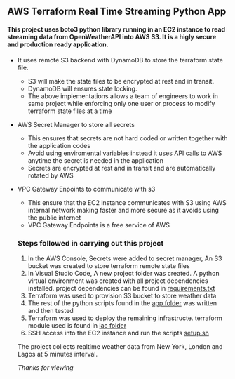 ## AWS Terraform Real Time Streaming Python App

#### This project uses boto3 python library running in an EC2 instance to read streaming data from OpenWeatherAPI into AWS S3. It is a higly secure and production ready application. 
- It uses remote S3 backend with DynamoDB to store the terraform state file.
  - S3 will make the state files to be encrypted at rest and in transit. 
  - DynamoDB will ensures state locking. 
  - The above implementations allows a team of engineers to work in same project while enforcing only one user or process to modify terraform state files at a time 
- AWS Secret Manager to store all secrets
  - This ensures that secrets are not hard coded or written together with the application codes
  - Avoid using enviromental variables instead it uses API calls to AWS anytime the secret is needed in the application
  - Secrets are encrypted at rest and in transit and are automatically rotated by AWS
- VPC Gateway Enpoints to communicate with s3
  - This ensure that the EC2 instance communicates with S3 using AWS internal network making faster and more secure as it avoids using the public internet
  - VPC Gateway Endpoints is a free service of AWS

  ### Steps followed in carrying out this project
  1. In the AWS Console, Secrets were added to secret manager, An S3 bucket was created to store terraform remote state files
  2. In Visual Studio Code, A new project folder was created. A python virtual environment was created with all project dependencies installed. project dependencies can be found in [requirements.txt](./app/requirements.txt)
  3. Terraform was used to provision S3 bucket to store weather data
  4. The rest of the python scripts found in the [app folder](./app/) was written and then tested
  5. Terraform was used to deploy the remaining infrastructe. terraform module used is found in [iac folder](./iac/)
  6. SSH access into the  EC2 instance and run the scripts [setup.sh](./setup.sh)

  The project collects realtime weather data from New York, London and Lagos at 5 minutes interval.
  








  _Thanks for viewing_
